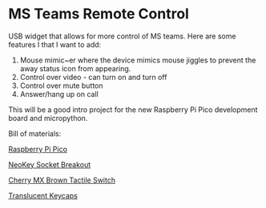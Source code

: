 # MS Teams Remote Control

USB widget that allows for more control of MS teams.  Here are some features I that I want to add:

1. Mouse mimic~er where the device mimics mouse jiggles to prevent the away status icon from appearing.
2. Control over video - can turn on and turn off
3. Control over mute button
4. Answer/hang up on call

This will be a good intro project for the new Raspberry Pi Pico development board and micropython.



Bill of materials:

[Raspberry Pi Pico](https://www.adafruit.com/product/4864)

[NeoKey Socket Breakout](https://www.adafruit.com/product/4978)

[Cherry MX Brown Tactile Switch](https://www.adafruit.com/product/4954)

[Translucent Keycaps](https://www.adafruit.com/product/4956)

